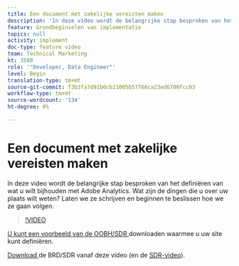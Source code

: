 ```yaml
---
title: Een document met zakelijke vereisten maken
description: 'In deze video wordt de belangrijke stap besproken van het definiëren van wat u wilt bijhouden met Adobe Analytics. Wat zijn de dingen die u over uw plaats wilt weten? Laten we ze schrijven en beginnen te beslissen hoe we ze gaan volgen. '
feature: Grondbeginselen van implementatie
topics: null
activity: implement
doc-type: feature video
team: Technical Marketing
kt: 3580
role: '"Developer, Data Engineer"'
level: Begin
translation-type: tm+mt
source-git-commit: f3b3fa7d91b0cb21005b57768ca23ed6700fcc03
workflow-type: tm+mt
source-wordcount: '134'
ht-degree: 0%

---
```



# Een document met zakelijke vereisten maken

In deze video wordt de belangrijke stap besproken van het definiëren van wat u wilt bijhouden met Adobe Analytics. Wat zijn de dingen die u over uw plaats wilt weten? Laten we ze schrijven en beginnen te beslissen hoe we ze gaan volgen.

>[!VIDEO](https://video.tv.adobe.com/v/28758/?quality=12)

[U kunt een voorbeeld van de OOBH/SDR ](https://analytics.enablementadobe.com/files/brd-sdr-sample-template.xlsx) downloaden waarmee u uw site kunt definiëren.

[Download ](https://analytics.enablementadobe.com/files/geometrixx-clothiers-brd-sdr.xlsx) de BRD/SDR vanaf deze video (en de  [SDR-video](creating-and-maintaining-an-sdr.md)).
